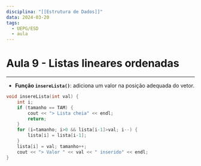 ```yaml
---
disciplina: "[[Estrutura de Dados]]"
data: 2024-03-20
tags:
  - UEPG/ESD
  - aula
---
```

# Aula 9 - Listas lineares ordenadas
- - -
- **Função `insereLista()`**: adiciona um valor na posição adequada do vetor.
```cpp
void insereLista(int val) {
    int i;
    if (tamanho == TAM) {
        cout << "> Lista cheia" << endl;
        return;
    }
    for (i=tamanho; i>0 && lista[i-1]>val; i--) {
        lista[i] = lista[i-1];
    }
    lista[i] = val; tamanho++;
    cout << "> Valor " << val << " inserido" << endl;
}
```